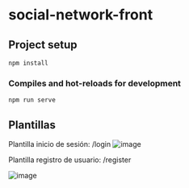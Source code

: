 # social-network-front

## Project setup
```
npm install
```

### Compiles and hot-reloads for development
```
npm run serve
```

## Plantillas

Plantilla inicio de sesión: /login
![image](https://user-images.githubusercontent.com/40213377/156011731-738f6cc9-2d66-465b-b3d7-01acdf24005c.png)

Plantilla registro de usuario: /register

![image](https://user-images.githubusercontent.com/40213377/156011823-2a368325-4218-4019-af3a-7410c71e6348.png)
